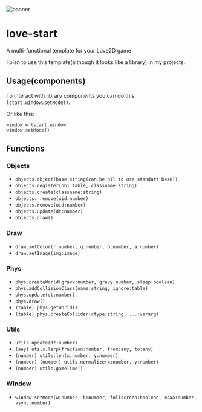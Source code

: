   ![banner](https://github.com/sekta2/love-start/assets/47900900/782e7903-7d41-4392-aca9-cdcadb95a014)

# love-start
A multi-functional template for your Love2D game

I plan to use this template(although it looks like a library) in my projects.

## Usage(components)

To interact with library components you can do this: `lstart.window.setMode()`.

Or like this: 
```
window = lstart.window
window.setMode()
```

## Functions

### Objects

- `objects.object(base:string(can be nil to use standart base))`
- `objects.register(obj:table, classname:string)`
- `objects.create(classname:string)`
- `objects._remove(uid:number)`
- `objects.remove(uid:number)`
- `objects.update(dt:number)`
- `objects.draw()`

### Draw

- `draw.setColor(r:number, g:number, b:number, a:number)`
- `draw.setImage(img:image)`

### Phys

- `phys.createWorld(gravx:number, gravy:number, sleep:boolean)`
- `phys.addCollisionClass(name:string, ignore:table)`
- `phys.update(dt:number)`
- `phys.draw()`
- `(table) phys.getWorld()`
- `(table) phys.createCollider(ctype:string, ...:vararg)`

### Utils

- `utils.update(dt:number)`
- `(any) utils.lerp(fraction:number, from:any, to:any)`
- `(number) utils.len(x:number, y:number)`
- `(number) (number) utils.normalize(x:number, y:number)`
- `(number) utils.gameTime()`

### Window

- `window.setMode(w:number, h:number, fullscreen:boolean, msaa:number, vsync:number)`